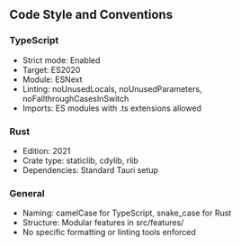 ## Code Style and Conventions

### TypeScript
- Strict mode: Enabled
- Target: ES2020
- Module: ESNext
- Linting: noUnusedLocals, noUnusedParameters, noFallthroughCasesInSwitch
- Imports: ES modules with .ts extensions allowed

### Rust
- Edition: 2021
- Crate type: staticlib, cdylib, rlib
- Dependencies: Standard Tauri setup

### General
- Naming: camelCase for TypeScript, snake_case for Rust
- Structure: Modular features in src/features/
- No specific formatting or linting tools enforced